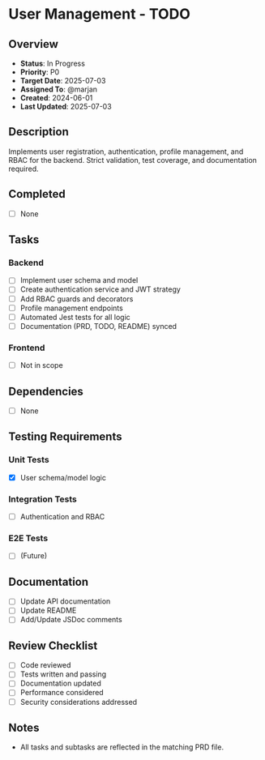 # User Management - TODO

## Overview
- **Status**: In Progress
- **Priority**: P0
- **Target Date**: 2025-07-03
- **Assigned To**: @marjan
- **Created**: 2024-06-01
- **Last Updated**: 2025-07-03

## Description
Implements user registration, authentication, profile management, and RBAC for the backend. Strict validation, test coverage, and documentation required.

## Completed
- [ ] None

## Tasks
### Backend
- [ ] Implement user schema and model
- [ ] Create authentication service and JWT strategy
- [ ] Add RBAC guards and decorators
- [ ] Profile management endpoints
- [ ] Automated Jest tests for all logic
- [ ] Documentation (PRD, TODO, README) synced
### Frontend
- [ ] Not in scope

## Dependencies
- [ ] None

## Testing Requirements
### Unit Tests
- [x] User schema/model logic
### Integration Tests
- [ ] Authentication and RBAC
### E2E Tests
- [ ] (Future)

## Documentation
- [ ] Update API documentation
- [ ] Update README
- [ ] Add/Update JSDoc comments

## Review Checklist
- [ ] Code reviewed
- [ ] Tests written and passing
- [ ] Documentation updated
- [ ] Performance considered
- [ ] Security considerations addressed

## Notes
- All tasks and subtasks are reflected in the matching PRD file.
